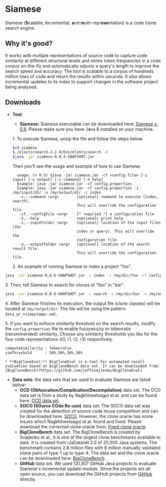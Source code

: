 # Siamese
Siamese (**S**calable, **i**ncremental, **a**nd **m**ulti-repr**ese**ntation) is a code clone search engine.

## Why it's good?
It works with multiple representations of source code to capture code
similarity at different structural levels and mines token frequencies in a code
corpus on-the-fly and automatically adjusts a query's length to improve the
search speed and accuracy. The tool is scalable to a corpus of hundreds million lines of code and return the results within seconds. It also allows incremental updates to its index to support changes in the software project being analysed.

## Downloads
* **Tool**:
    * **Siamese:** Siamese executable can be downloaded here: [Siamese v. 0.6](https://drive.google.com/open?id=1lQX4SvQbxi9WYH4ndRilc_s45gBsi0Sx). Please make sure you have Java 8 installed on your machine. 
    
    1\. To execute Siamese, unzip the file and follow the steps below:
    ```bash
    $cd siamese
    $./elasticsearch-2.2.0/bin/elasticsearch -d
    $java -jar siamese-0.0.5-SNAPSHOT.jar
    ```
    Then you'll see the usage and example of how to use Siamese.
    ```
      usage: (v 0.5) $java -jar siamese.jar -cf <config file> [-i input] [-o output] [-c command] [-h help]
      Example: java -jar siamese.jar -cf config.properties
      Example: java -jar siamese.jar -cf config.properties -i /my/input/dir -o /my/output/dir -c index
       -c,--command <arg>        [optional] command to execute [index, search].
                                 This will override the configuration file.
       -cf,--configFile <arg>    [* requried *] a configuration file
       -h,--help                 <optional> print help
       -i,--inputFolder <arg>    [optional] location of the input files (for
                                 index or query). This will override the
                                 configuration file.
       -o,--outputFolder <arg>   [optional] location of the search result file.
                                 This will override the configuration file.
    ```
    2\. An example of running Siamese to index a project "foo".

```bash
java -jar siamese-0.0.6-SNAPSHOT.jar -c index -i /my/dir/foo -cf config.properties
```

3\. Then, tell Siamese to search for clones of "foo" in "bar".
```bash
java -jar siamese-0.0.6-SNAPSHOT.jar -c search -i /my/dir/bar -o /my/output/dir -cf config.properties
```

4\. After Siamese finishes its execution, the output file (clone classes) will be located at ```/my/output/dir```.
The file will be using the pattern ```data_qr_<timestamp>.xml```.

5\. If you want to enforce similarity threshold on the search results, 
modify the ```config.properties``` file to enable fuzzywuzzy or tokenratio (recommended) similarity.
Choose any similarity thresholds you like for the four code representations (r0, r1, r2, r3) respectively.

```bash
computeSimilarity : tokenratio
simThreshold      : 50%,50%,50%,50%
```
    * **BigCloneEval:** BigCloneEval is a tool for automated recall evaluation based on BigCloneBench data set. It can be downloaded from: [BigCloneBench](https://github.com/jeffsvajlenko/BigCloneEval)
* **Data sets**: the data sets that we used to evaluate Siamese are listed below:
    * **OCD (Obfuscation/Compilcation/Decompilation)** data set. The OCD data set is from a study by Ragkhitwetsagul et al. and can be found here: [OCD data set](http://crest.cs.ucl.ac.uk/resources/cloplag/).
    * **SOCO (SOurce COde Re-use)** data set. The SOCO data set was created for the detection of source code reuse competition and can be downloaded here: [SOCO](http://users.dsic.upv.es/grupos/nle/soco/). However, the clone oracle has some issues which Ragkhitwetsagul et al. found and fixed. Please download the corrected clone oracle from: [Fixed clone oracle](http://crest.cs.ucl.ac.uk/fileadmin/crest/cloplag/soco_train_clones_fixed.txt).
    * **BigCloneBench** data set. The BigCloneBench is created by Svajlenko et al., it is one of the largest clone benchmarks available to date. It is created from IJaDataset 2.0 of 25,000 Java systems. The benchmark contains 2.8 million files with 8 million manually validated clone pairs of type-1 up to type-4. The data set and the clone oracle can be downloaded here: [BigCloneBench](https://github.com/jeffsvajlenko/BigCloneEval).
    * **GitHub** data set. We used 131,307 GitHub Java projects to evaluate Siamese's incremental update module. Since the projects are all open source, you can download the GitHub projects from [GitHub](https://github.com) directly.
